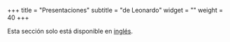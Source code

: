 +++
title = "Presentaciones"
subtitle = "de Leonardo"
widget = ""
weight = 40
+++


Esta sección solo está disponible en [inglés](http://lcolladotor.github.io/#talks_favorite).
